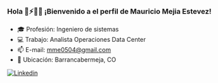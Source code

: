 ### Hola 👋⚡🚀💚  ¡Bienvenido a el perfil de Mauricio Mejia Estevez!

- 🎓 Profesión: Ingeniero de sistemas 
- 💻 Trabajo:   Analista Operaciones Data Center
- 📫 E-mail:    mme0504@gmail.com 
- 📌 Ubicación: Barrancabermeja, CO

[ ![Linkedin](https://img.icons8.com/color/48/000000/linkedin.png) ](https://www.linkedin.com/in/mauriciomejiae/)

<!--
**mauriciomejiae/mauriciomejiae** is a ✨ _special_ ✨ repository because its `README.md` (this file) appears on your GitHub profile.
-->
